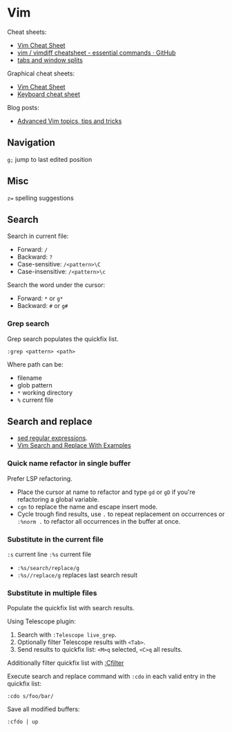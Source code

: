 # Vim

Cheat sheets:

- [Vim Cheat Sheet](https://vim.rtorr.com/)
- [vim / vimdiff cheatsheet - essential commands · GitHub](https://gist.github.com/azadkuh/5d223d46a8c269dadfe4)
- [tabs and window splits](https://gist.github.com/Starefossen/5957088)

Graphical cheat sheets:

- [Vim Cheat Sheet](https://i.imgur.com/YLInLlY.png)
- [Keyboard cheat sheet](https://helloacm.com/wp-content/uploads/2015/09/vi-vim-cheat-sheet.jpg)

Blog posts:

- [Advanced Vim topics, tips and tricks](https://www.integralist.co.uk/posts/vim/)

## Navigation

`g;` jump to last edited position

## Misc

`z=` spelling suggestions

## Search

Search in current file:

- Forward: `/`
- Backward: `?`
- Case-sensitive: `/<pattern>\C`
- Case-insensitive: `/<pattern>\c`

Search the word under the cursor:

- Forward: `*` or `g*`
- Backward: `#` or `g#`

### Grep search

Grep search populates the quickfix list.

```vim
:grep <pattern> <path>
```

Where path can be:

- filename
- glob pattern
- `*` working directory
- `%` current file

## Search and replace

- [sed regular expressions](https://www.gnu.org/software/sed/manual/sed.html#sed-regular-expressions).
- [Vim Search and Replace With Examples](https://thevaluable.dev/vim-search-find-replace/)

### Quick name refactor in single buffer

Prefer LSP refactoring.

- Place the cursor at name to refactor and type `gd` or `gD` if you're refactoring a global variable.
- `cgn` to replace the name and escape insert mode.
- Cycle trough find results, use `.` to repeat replacement on occurrences or `:%norm .` to refactor all occurrences in the buffer at once.

### Substitute in the current file

`:s` current line
`:%s` current file

- `:%s/search/replace/g`
- `:%s//replace/g` replaces last search result

### Substitute in multiple files

Populate the quickfix list with search results.

Using Telescope plugin:

1. Search with `:Telescope live_grep`.
2. Optionally filter Telescope results with `<Tab>`.
3. Send results to quickfix list: `<M>q` selected, `<C>q` all results.

Additionally filter quickfix list with [:Cfilter](https://neovim.io/doc/user/quickfix.html#%3ACfilter)

Execute search and replace command with `:cdo` in each valid entry in the quickfix list:

```vim
:cdo s/foo/bar/
```

Save all modified buffers:

```vim
:cfdo | up
```
